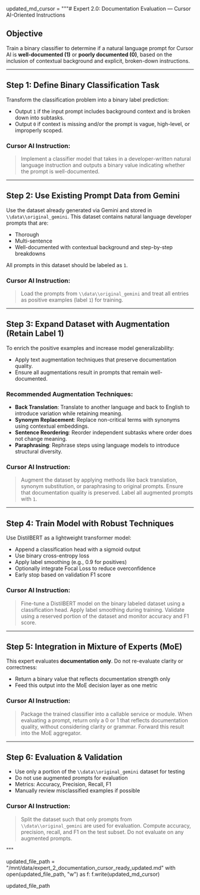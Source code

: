 updated_md_cursor = """# Expert 2.0: Documentation Evaluation — Cursor AI-Oriented Instructions

## Objective  
Train a binary classifier to determine if a natural language prompt for Cursor AI is **well-documented (1)** or **poorly documented (0)**, based on the inclusion of contextual background and explicit, broken-down instructions.

---

## Step 1: Define Binary Classification Task
Transform the classification problem into a binary label prediction:
- Output `1` if the input prompt includes background context and is broken down into subtasks.
- Output `0` if context is missing and/or the prompt is vague, high-level, or improperly scoped.

### Cursor AI Instruction:
> Implement a classifier model that takes in a developer-written natural language instruction and outputs a binary value indicating whether the prompt is well-documented.

---

## Step 2: Use Existing Prompt Data from Gemini
Use the dataset already generated via Gemini and stored in `\\data\\original_gemini`. This dataset contains natural language developer prompts that are:
- Thorough
- Multi-sentence
- Well-documented with contextual background and step-by-step breakdowns

All prompts in this dataset should be labeled as `1`.

### Cursor AI Instruction:
> Load the prompts from `\\data\\original_gemini` and treat all entries as positive examples (label `1`) for training.

---

## Step 3: Expand Dataset with Augmentation (Retain Label 1)
To enrich the positive examples and increase model generalizability:
- Apply text augmentation techniques that preserve documentation quality.
- Ensure all augmentations result in prompts that remain well-documented.

### Recommended Augmentation Techniques:
- **Back Translation**: Translate to another language and back to English to introduce variation while retaining meaning.
- **Synonym Replacement**: Replace non-critical terms with synonyms using contextual embeddings.
- **Sentence Reordering**: Reorder independent subtasks where order does not change meaning.
- **Paraphrasing**: Rephrase steps using language models to introduce structural diversity.

### Cursor AI Instruction:
> Augment the dataset by applying methods like back translation, synonym substitution, or paraphrasing to original prompts. Ensure that documentation quality is preserved. Label all augmented prompts with `1`.

---

## Step 4: Train Model with Robust Techniques
Use DistilBERT as a lightweight transformer model:
- Append a classification head with a sigmoid output
- Use binary cross-entropy loss
- Apply label smoothing (e.g., 0.9 for positives)
- Optionally integrate Focal Loss to reduce overconfidence
- Early stop based on validation F1 score

### Cursor AI Instruction:
> Fine-tune a DistilBERT model on the binary labeled dataset using a classification head. Apply label smoothing during training. Validate using a reserved portion of the dataset and monitor accuracy and F1 score.

---

## Step 5: Integration in Mixture of Experts (MoE)
This expert evaluates **documentation only**. Do not re-evaluate clarity or correctness:
- Return a binary value that reflects documentation strength only
- Feed this output into the MoE decision layer as one metric

### Cursor AI Instruction:
> Package the trained classifier into a callable service or module. When evaluating a prompt, return only a 0 or 1 that reflects documentation quality, without considering clarity or grammar. Forward this result into the MoE aggregator.

---

## Step 6: Evaluation & Validation
- Use only a portion of the `\\data\\original_gemini` dataset for testing
- Do not use augmented prompts for evaluation
- Metrics: Accuracy, Precision, Recall, F1
- Manually review misclassified examples if possible

### Cursor AI Instruction:
> Split the dataset such that only prompts from `\\data\\original_gemini` are used for evaluation. Compute accuracy, precision, recall, and F1 on the test subset. Do not evaluate on any augmented prompts.

"""

updated_file_path = "/mnt/data/expert_2_documentation_cursor_ready_updated.md"
with open(updated_file_path, "w") as f:
    f.write(updated_md_cursor)

updated_file_path
